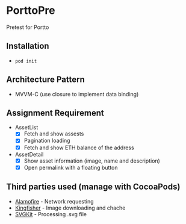 # PorttoPre
Pretest for Portto
## Installation
  * `pod init`
## Architecture Pattern
  * MVVM-C (use closure to implement data binding)
## Assignment Requirement
  * AssetList
    - [x] Fetch and show assests
    - [x] Pagination loading
    - [x] Fetch and show ETH balance of the address  
  * AssetDetail
    - [x] Show asset information (image, name and description) 
    - [x] Open permalink with a floating button 
## Third parties used (manage with CocoaPods)
  * [Alamofire](https://github.com/Alamofire/Alamofire) - Network requesting
  * [Kingfisher](https://github.com/onevcat/Kingfisher) - Image downloading and chache
  * [SVGKit](https://github.com/SVGKit/SVGKit) - Processing .svg file

